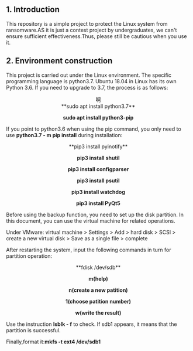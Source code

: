 ## 1. Introduction
   This repository is a simple project to protect the Linux system from ransomware.AS it is just a contest project by undergraduates, we can't ensure sufficient effectiveness.Thus, please still be cautious when you use it.
## 2. Environment construction


This project is carried out under the Linux environment. The specific programming language is python3.7. Ubuntu 18.04 in Linux has its own Python 3.6. If you need to upgrade to 3.7, the process is as follows:

<center>啊</center>

<center>
**sudo apt install python3.7**

**sudo apt install python3-pip**
</center>

If you point to python3.6 when using the pip command, you only need to use **python3.7 - m pip install** during installation:

<center>**pip3 install pyinotify** 

**pip3 install shutil** 

**pip3 install configparser** 

**pip3 install psutil** 

**pip3 install watchdog**

**pip3 install PyQt5** </center>

Before using the backup function, you need to set up the disk partition. In this document, you can use the virtual machine for related operations.



Under VMware: virtual machine > Settings > Add > hard disk > SCSI > create a new virtual disk > Save as a single file > complete

After restarting the system, input the following commands in turn for partition operation:


<center>**fdisk /dev/sdb**

**m(help)** 
 
**n(create a new patition)** 

**1(choose patition number)**
 
**w(write the result)** </center>



Use the instruction **lsblk - f** to check. If sdb1 appears, it means that the partition is successful.

Finally,format it:**mkfs -t ext4 /dev/sdb1**
